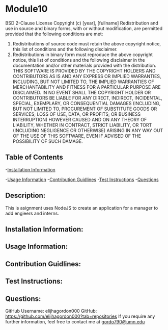# Module10
  BSD 2-Clause
 License Copyright (c) [year], [fullname]
Redistribution and use in source and binary forms, with or without modification, are permitted provided that the following conditions are met:
1. Redistributions of source code must retain the above copyright notice, this list of conditions and the following disclaimer.
 2. Redistributions in binary form must reproduce the above copyright notice, this list of conditions and the following disclaimer in the documentation and/or other materials provided with the distribution.
 THIS SOFTWARE IS PROVIDED BY THE COPYRIGHT HOLDERS AND CONTRIBUTORS AS IS AND ANY EXPRESS OR IMPLIED WARRANTIES, INCLUDING, BUT NOT LIMITED TO, THE IMPLIED WARRANTIES OF MERCHANTABILITY AND FITNESS FOR A PARTICULAR PURPOSE ARE DISCLAIMED. IN NO EVENT SHALL THE COPYRIGHT HOLDER OR CONTRIBUTORS BE LIABLE FOR ANY DIRECT, INDIRECT, INCIDENTAL, SPECIAL, EXEMPLARY, OR CONSEQUENTIAL DAMAGES (INCLUDING, BUT NOT LIMITED TO, PROCUREMENT OF SUBSTITUTE GOODS OR SERVICES; LOSS OF USE, DATA, OR PROFITS; OR BUSINESS INTERRUPTION) HOWEVER CAUSED AND ON ANY THEORY OF LIABILITY, WHETHER IN CONTRACT, STRICT LIABILITY, OR TORT (INCLUDING NEGLIGENCE OR OTHERWISE) ARISING IN ANY WAY OUT OF THE USE OF THIS SOFTWARE, EVEN IF ADVISED OF THE POSSIBILITY OF SUCH DAMAGE.


  ## Table of Contents
  -[Installation Information](#installation-information)
  
  -[Usage Information](#usage-information)
  -[Contribution Guidlines](#contribution-guidlines)
  -[Test Instructions](#test-instructions)
  -[Questions](#questions)
  ## Description:
  This is asignment uses NodeJS to create an application for a manager to add engieers and interns. 
  ## Installation Information:
  
  ## Usage Information:
  
  ## Contribution Guidlines:
  
  ## Test Instructions:
  
  ## Questions:
  GitHub Username: elijhagordon000
  GitHub: https://github.com/elijhagordon000?tab=repositories
  If you require any further information, feel free to contact me at gordo790@umn.edu
  

  